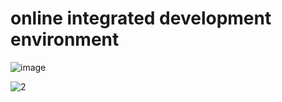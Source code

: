 # online integrated development environment


![image](https://github.com/user-attachments/assets/ec6e3ec9-090a-42d6-9631-a78cfca9ef74)


![2](https://github.com/user-attachments/assets/9c1f6035-13d9-4c39-8f43-c041002c9ee5)
